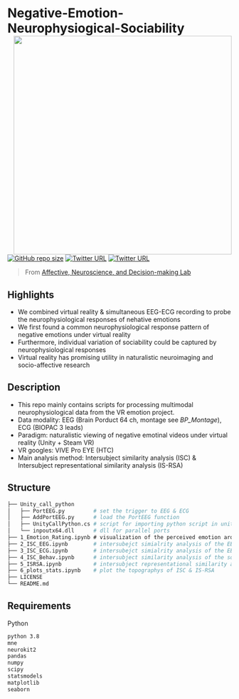 # Negative-Emotion-Neurophysiogical-Sociability <img src="https://raw.githubusercontent.com/rainneuro/Emotion_Neurophysio_IS-RSA/main/demo.png" align="right" width="490px">

[![GitHub repo size](https://img.shields.io/github/languages/code-size/rainneuro/Emotion_Neurophysio_IS-RSA?color=brightgreen&label=repo%20size&logo=github)](https://github.com/rainneuro/Emotion_Neurophysio_IS-RSA)
[![Twitter URL](https://img.shields.io/twitter/url?label=%40ANDlab3&style=social&url=https%3A%2F%2Ftwitter.com%2Flizhn7)](https://twitter.com/ANDlab3)
[![Twitter URL](https://img.shields.io/twitter/url?label=%40ruien_wang&style=social&url=https%3A%2F%2Ftwitter.com%2Flizhn7)](https://twitter.com/ruien_wang)

> From [Affective, Neuroscience, and Decision-making Lab](https://andlab-um.com)



## Highlights
* We combined virtual reality & simultaneous EEG-ECG recording to probe the neurophysiological responses of nehative emotions
* We first found a common neurophysiological response pattern of negative emotions under virtual reality 
* Furthermore, individual variation of sociability could be captured by neurophysiological responses
* Virtual reality has promising utility in naturalistic neuroimaging and socio-affective research


## Description
* This repo mainly contains scripts for processing multimodal neurophysiological data from the VR emotion project. 
* Data modality: EEG (Brain Porduct 64 ch, montage see *BP_Montage*), ECG (BIOPAC 3 leads)
* Paradigm: naturalistic viewing of negative emotinal videos under virtual reality (Unity + Steam VR)
* VR googles: VIVE Pro EYE (HTC)
* Main analysis method: Intersubject similarity analysis (ISC) & Intersubject representational similarity analysis (IS-RSA)

## Structure

```bash
├── Unity_call_python
│   ├── PortEEG.py         # set the trigger to EEG & ECG
│   ├── AddPortEEG.py      # load the PortEEG function 
│   ├── UnityCallPython.cs # script for importing python script in unity
│   └── inpoutx64.dll      # dll for parallel ports
├── 1_Emotion_Rating.ipynb # visualization of the perceived emotion arousal rating score
├── 2_ISC_EEG.ipynb        # intersubejct simialrity analysis of the EEG data
├── 3_ISC_ECG.ipynb        # intersubejct simialrity analysis of the EEG data
├── 4_ISC_Behav.ipynb      # intersubject similarity analysis of the sociability (mentalizing & empathy)
├── 5_ISRSA.ipynb          # intersubject representational similarity analysis 
├── 6_plots_stats.ipynb    # plot the topographys of ISC & IS-RSA   
├── LICENSE
└── README.md
```
## Requirements

Python

```bash
python 3.8
mne
neurokit2
pandas
numpy
scipy
statsmodels
matplotlib
seaborn

```

